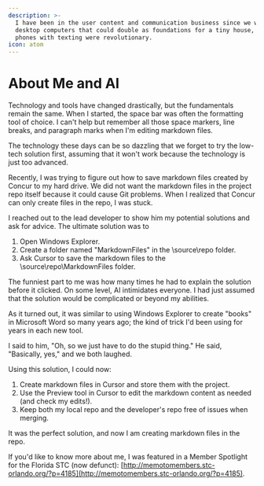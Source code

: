 ```yaml
---
description: >-
  I have been in the user content and communication business since we worked on
  desktop computers that could double as foundations for a tiny house, and flip
  phones with texting were revolutionary.
icon: atom
---
```


# About Me and AI

Technology and tools have changed drastically, but the fundamentals remain the same. When I started, the space bar was often the formatting tool of choice. I can't help but remember all those space markers, line breaks, and paragraph marks when I'm editing markdown files.&#x20;

The technology these days can be so dazzling that we forget to try the low-tech solution first, assuming that it won't work because the technology is just too advanced.&#x20;

Recently, I was trying to figure out how to save markdown files created by Concur to my hard drive. We did not want the markdown files in the project repo itself because it could cause Git problems. When I realized that Concur can only create files in the repo, I was stuck.

I reached out to the lead developer to show him my potential solutions and ask for advice. The ultimate solution was to&#x20;

1. Open Windows Explorer.&#x20;
2. Create a folder named "MarkdownFiles" in the \source\repo folder.
3. Ask Cursor to save the markdown files to the \source\repo\MarkdownFiles folder. &#x20;

The funniest part to me was how many times he had to explain the solution before it clicked. On some level, AI intimidates everyone. I had just assumed that the solution would be complicated or beyond my abilities.&#x20;

As it turned out, it was similar to using Windows Explorer to create "books" in Microsoft Word so many years ago; the kind of trick I'd been using for years in each new tool.

I said to him, "Oh, so we just have to do the stupid thing." He said, "Basically, yes," and we both laughed.

Using this solution, I could now:

1. Create markdown files in Cursor and store them with the project.
2. Use the Preview tool in Cursor to edit the markdown content as needed (and check my edits!).
3. Keep both my local repo and the developer's repo free of issues when merging.

It was the perfect solution, and now I am creating markdown files in the repo.&#x20;

If you'd like to know more about me, I was featured in a Member Spotlight for the Florida STC (now defunct): [http://memotomembers.stc-orlando.org/?p=4185](http://memotomembers.stc-orlando.org/?p=4185).

